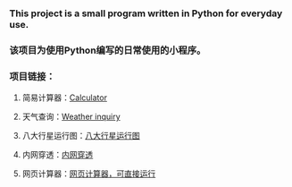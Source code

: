 ### This project is a small program written in Python for everyday use.

### 该项目为使用Python编写的日常使用的小程序。

### 项目链接：

1. 简易计算器：[Calculator](Calculator.py)

2. 天气查询：[Weather inquiry](Weather%20inquiry.py)

3. 八大行星运行图：[八大行星运行图](八大行星运行图.py)

4. 内网穿透：[内网穿透](内网穿透.py)
5. 网页计算器：[网页计算器，可直接运行](网页计算器/index.html)